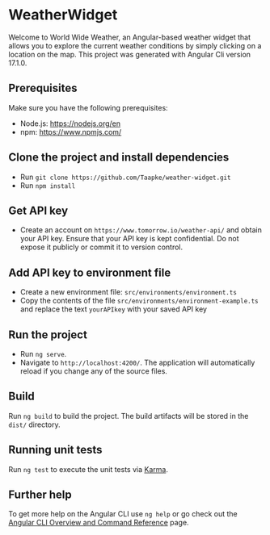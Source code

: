 # WeatherWidget

Welcome to World Wide Weather, an Angular-based weather widget that allows you to explore the current weather conditions by simply clicking on a location on the map. This project was generated with Angular Cli version 17.1.0.

## Prerequisites

Make sure you have the following prerequisites:
- Node.js: https://nodejs.org/en
- npm: https://www.npmjs.com/

## Clone the project and install dependencies

- Run `git clone https://github.com/Taapke/weather-widget.git`
- Run `npm install`

## Get API key 

- Create an account on `https://www.tomorrow.io/weather-api/` and obtain your API key. Ensure that your API key is kept confidential. Do not expose it publicly or commit it to version control. 

## Add API key to environment file

- Create a new environment file: `src/environments/environment.ts`
- Copy the contents of the file `src/environments/environment-example.ts` and replace the text `yourAPIkey` with your saved API key

## Run the project

- Run `ng serve`. 
- Navigate to `http://localhost:4200/`. The application will automatically reload if you change any of the source files.

## Build

Run `ng build` to build the project. The build artifacts will be stored in the `dist/` directory.

## Running unit tests

Run `ng test` to execute the unit tests via [Karma](https://karma-runner.github.io).


## Further help

To get more help on the Angular CLI use `ng help` or go check out the [Angular CLI Overview and Command Reference](https://angular.io/cli) page.

